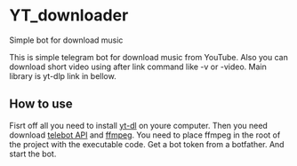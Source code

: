 # YT_downloader
Simple bot for download music

This is simple telegram bot for download music from YouTube. Also you can download short video using after link command like -v or -video. 
Main library is yt-dlp link in bellow.

<h2>How to use</h2>

Fisrt off all you need to install <a href="https://github.com/yt-dlp/yt-dlp">yt-dl</a> on youre computer. 
Then you need download <a href="https://pypi.org/project/pyTelegramBotAPI/">telebot API</a> and 
<a href="https://ffmpeg.org/" class="link">ffmpeg</a>. You need to place ffmpeg in the root of the project with the executable code. Get a bot token from a botfather. And start the bot.
